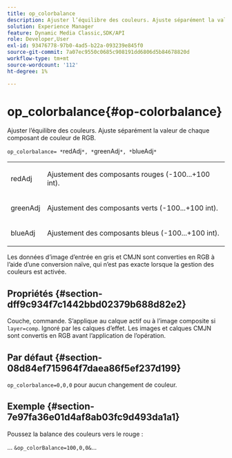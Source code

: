 ```yaml
---
title: op_colorbalance
description: Ajuster l’équilibre des couleurs. Ajuste séparément la valeur de chaque composant de couleur de RGB.
solution: Experience Manager
feature: Dynamic Media Classic,SDK/API
role: Developer,User
exl-id: 93476778-97b0-4ad5-b22a-093239e845f0
source-git-commit: 7a07ec9550c0685c908191dd6806d5b84678820d
workflow-type: tm+mt
source-wordcount: '112'
ht-degree: 1%

---
```


# op_colorbalance{#op-colorbalance}

Ajuster l’équilibre des couleurs. Ajuste séparément la valeur de chaque composant de couleur de RGB.

`op_colorbalance= *`redAdj`*, *`greenAdj`*, *`blueAdj`*`

<table id="simpletable_BBDAA6FE9A0E48E3BD8304BDED776713"> 
 <tr class="strow"> 
  <td class="stentry"> <p><span class="varname"> redAdj</span> </p></td> 
  <td class="stentry"> <p>Ajustement des composants rouges (-100...+100 int). </p></td> 
 </tr> 
 <tr class="strow"> 
  <td class="stentry"> <p><span class="varname"> greenAdj</span> </p></td> 
  <td class="stentry"> <p>Ajustement des composants verts (-100...+100 int). </p></td> 
 </tr> 
 <tr class="strow"> 
  <td class="stentry"> <p><span class="varname"> blueAdj</span> </p></td> 
  <td class="stentry"> <p>Ajustement des composants bleus (-100...+100 int). </p></td> 
 </tr> 
</table>

Les données d’image d’entrée en gris et CMJN sont converties en RGB à l’aide d’une conversion naïve, qui n’est pas exacte lorsque la gestion des couleurs est activée.

## Propriétés {#section-dff9c934f7c1442bbd02379b688d82e2}

Couche, commande. S’applique au calque actif ou à l’image composite si `layer=comp`. Ignoré par les calques d’effet. Les images et calques CMJN sont convertis en RGB avant l’application de l’opération.

## Par défaut {#section-08d84ef715964f7daea86f5ef237d199}

`op_colorbalance=0,0,0` pour aucun changement de couleur.

## Exemple {#section-7e97fa36e01d4af8ab03fc9d493da1a1}

Poussez la balance des couleurs vers le rouge :

… `&op_colorBalance=100,0,0&`…
